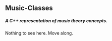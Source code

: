 ## Music-Classes
##### A C++ representation of music theory concepts.
Nothing to see here. Move along.